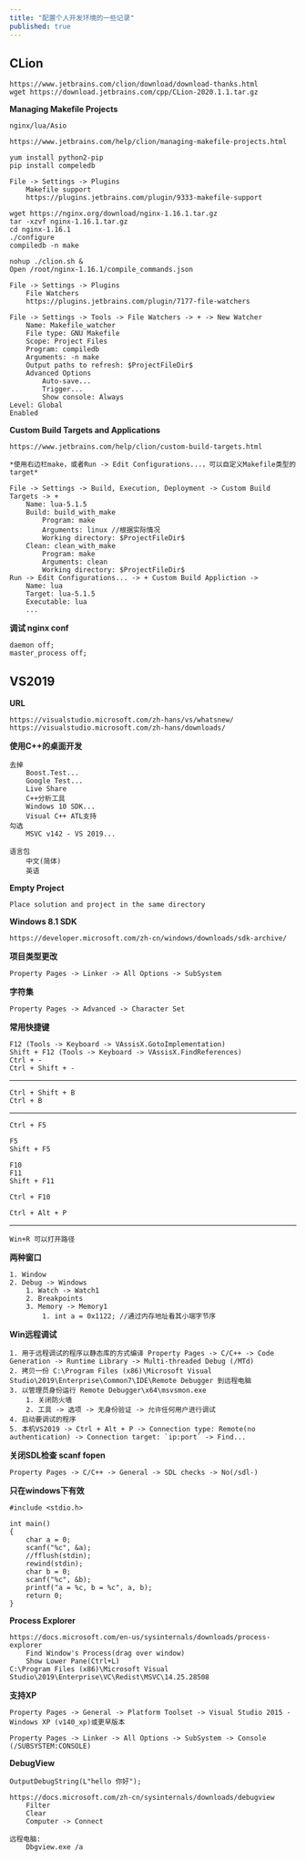 ```yaml
---
title: "配置个人开发环境的一些记录"
published: true
---
```


## CLion ##

	https://www.jetbrains.com/clion/download/download-thanks.html
	wget https://download.jetbrains.com/cpp/CLion-2020.1.1.tar.gz

**Managing Makefile Projects**

	nginx/lua/Asio

	https://www.jetbrains.com/help/clion/managing-makefile-projects.html

	yum install python2-pip
	pip install compeledb

	File -> Settings -> Plugins
		Makefile support
		https://plugins.jetbrains.com/plugin/9333-makefile-support

	wget https://nginx.org/download/nginx-1.16.1.tar.gz
	tar -xzvf nginx-1.16.1.tar.gz
	cd nginx-1.16.1
	./configure
	compiledb -n make

	nohup ./clion.sh &
	Open /root/nginx-1.16.1/compile_commands.json

	File -> Settings -> Plugins
		File Watchers
		https://plugins.jetbrains.com/plugin/7177-file-watchers

	File -> Settings -> Tools -> File Watchers -> + -> New Watcher
		Name: Makefile_watcher
		File type: GNU Makefile
		Scope: Project Files
		Program: compiledb
		Arguments: -n make
		Output paths to refresh: $ProjectFileDir$
		Advanced Options
			Auto-save...
			Trigger...
			Show console: Always
	Level: Global
	Enabled

**Custom Build Targets and Applications**

	https://www.jetbrains.com/help/clion/custom-build-targets.html

	*使用右边栏make，或者Run -> Edit Configurations...，可以自定义Makefile类型的target*

	File -> Settings -> Build, Execution, Deployment -> Custom Build Targets -> +
		Name: lua-5.1.5
		Build: build_with_make
			Program: make
			Arguments: linux //根据实际情况
			Working directory: $ProjectFileDir$
		Clean: clean_with_make
			Program: make
			Arguments: clean
			Working directory: $ProjectFileDir$
	Run -> Edit Configurations... -> + Custom Build Appliction ->
		Name: lua
		Target: lua-5.1.5
		Executable: lua
		...

**调试 nginx conf**

	daemon off;
	master_process off;

## VS2019 ##

**URL**

	https://visualstudio.microsoft.com/zh-hans/vs/whatsnew/
	https://visualstudio.microsoft.com/zh-hans/downloads/

**使用C++的桌面开发**

	去掉
		Boost.Test...
		Google Test...
		Live Share
		C++分析工具
		Windows 10 SDK...
		Visual C++ ATL支持
	勾选
		MSVC v142 - VS 2019...

	语言包
		中文(简体)
		英语

**Empty Project**

	Place solution and project in the same directory

**Windows 8.1 SDK**

	https://developer.microsoft.com/zh-cn/windows/downloads/sdk-archive/

**项目类型更改**

	Property Pages -> Linker -> All Options -> SubSystem

**字符集**

	Property Pages -> Advanced -> Character Set

**常用快捷键**

	F12 (Tools -> Keyboard -> VAssisX.GotoImplementation)
	Shift + F12 (Tools -> Keyboard -> VAssisX.FindReferences)
	Ctrl + -
	Ctrl + Shift + -

----------
	Ctrl + Shift + B
	Ctrl + B

----------
	Ctrl + F5

	F5
	Shift + F5

	F10
	F11
	Shift + F11

	Ctrl + F10

	Ctrl + Alt + P

----------
	Win+R 可以打开路径
**两种窗口**

	1. Window
	2. Debug -> Windows
		1. Watch -> Watch1
		2. Breakpoints
		3. Memory -> Memory1
			1. int a = 0x1122; //通过内存地址看其小端字节序

**Win远程调试**

	1. 用于远程调试的程序以静态库的方式编译 Property Pages -> C/C++ -> Code Generation -> Runtime Library -> Multi-threaded Debug (/MTd)
	2. 拷贝一份 C:\Program Files (x86)\Microsoft Visual Studio\2019\Enterprise\Common7\IDE\Remote Debugger 到远程电脑
	3. 以管理员身份运行 Remote Debugger\x64\msvsmon.exe
		1. 关闭防火墙
		2. 工具 -> 选项 -> 无身份验证 -> 允许任何用户进行调试
	4. 启动要调试的程序
	5. 本机VS2019 -> Ctrl + Alt + P -> Connection type: Remote(no authentication) -> Connection target: `ip:port` -> Find...

**关闭SDL检查 scanf fopen**

	Property Pages -> C/C++ -> General -> SDL checks -> No(/sdl-)

**只在windows下有效**

    #include <stdio.h>
    
    int main()
    {
    	char a = 0;
    	scanf("%c", &a);
    	//fflush(stdin);
    	rewind(stdin);
    	char b = 0;
    	scanf("%c", &b);
    	printf("a = %c, b = %c", a, b);
    	return 0;
    }

**Process Explorer**

	https://docs.microsoft.com/en-us/sysinternals/downloads/process-explorer
		Find Window's Process(drag over window)
		Show Lower Pane(Ctrl+L)
	C:\Program Files (x86)\Microsoft Visual Studio\2019\Enterprise\VC\Redist\MSVC\14.25.28508

**支持XP**

	Property Pages -> General -> Platform Toolset -> Visual Studio 2015 - Windows XP (v140_xp)或更早版本

	Property Pages -> Linker -> All Options -> SubSystem -> Console (/SUBSYSTEM:CONSOLE)

**DebugView**

	OutputDebugString(L"hello 你好");

	https://docs.microsoft.com/zh-cn/sysinternals/downloads/debugview
		Filter
		Clear
		Computer -> Connect

	远程电脑:
		Dbgview.exe /a


